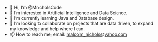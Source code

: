 - 👋 Hi, I’m @MnicholsCode
- 👀 I’m interested in Artificial Intelligence and Data Science.
- 🌱 I’m currently learning Java and Database design.
- 💞️ I’m looking to collaborate on projects that are data driven, to expand my knowledge and help where I can.
- 📫 How to reach me; email: malcolm_nichols@yahoo.com

<!---
MnicholsCode/MnicholsCode is a ✨ special ✨ repository because its `README.md` (this file) appears on your GitHub profile.
You can click the Preview link to take a look at your changes.
--->
